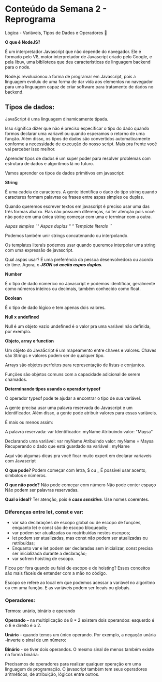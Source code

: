 # Conteúdo da Semana 2 - Reprograma

Lógica - Variáveis, Tipos de Dados e Operadores 🚀

**O que é NodeJS?**

É um interpretador Javascript que não depende do navegador. Ele é formado pelo V8, motor interpretador de Javascript criado pelo Google, e pela libuv, uma biblioteca que deu características de linguagem backend para o node.
  
Node.js revolucionou a forma de programar em Javascript, pois a linguagem evoluiu de uma forma de dar vida aos elementos no navegador para uma linguagem capaz de criar software para tratamento de dados no backend.
  

## Tipos de dados:

JavaScript é uma linguagem dinamicamente tipada.

Isso significa dizer que não é preciso especificar o tipo do dado quando formos declarar uma variavél ou quando esperamos o retorno de uma função. Além disso, os tipos de dados são convertidos automaticamente conforme a necessidade de execução do nosso script. Mais pra frente você vai perceber isso melhor.

Aprender tipos de dados é um super poder para resolver problemas com estrutura de dados e algoritmos lá no futuro.

Vamos aprender os tipos de dados primitivos em javascript:

 **String**

É uma cadeia de caracteres. A gente identifica o dado do tipo string quando caracteres formam palavras ou frases entre aspas simples ou duplas.

Quando queremos escrever textos em javascript é preciso usar uma das três formas abaixo. Elas não possuem diferenças, só ter atenção pois você não pode em uma única string começar com uma e terminar com a outra.

*Aspas simples ' '
Aspas duplas " "
Template literals ``*

Podemos também unir strings concatenando ou interpolando.  

Os templates literals podemos usar quando queremos interpolar uma string com uma expressão de javascript.
  
Qual aspas usar? É uma preferência da pessoa desenvolvedora ou acordo do time. Agora, o ***JSON só aceita aspas duplas.***

**Number**

É o tipo de dado númerico no Javascript e podemos identificar, geralmente como números inteiros ou decimais, também conhecido como float.

**Boolean**

É o tipo de dado lógico e tem apenas dois valores.

**Null x undefined**

Null é um objeto vazio undefined é o valor pra uma variável não definida, por exemplo.

**Objeto, array e function**

Um objeto do JavaScript é um mapeamento entre chaves e valores. Chaves são Strings e valores podem ser de qualquer tipo.

Arrays são objetos perfeitos para representação de listas e conjuntos.

Funções são objetos comuns com a capacidade adicional de serem chamados.

 **Determinando tipos usando o operador typeof**

O operador typeof pode te ajudar a encontrar o tipo de sua variável.

A gente precisa usar uma palavra reservada do Javascript e um identificador. Além disso, a gente pode atribuir valores para essas variáveis.

 É mais ou menos assim:

  A palavra reservada: var Identificador: myName Atribuindo valor: "Maysa"

Declarando uma variável: var myName Atribuindo valor: myName = Maysa Recuperando o dado que está guardado na variável : myName

 Aqui vão algumas dicas pra você ficar muito expert em declarar variaveis com Javascript
 
**O que pode?** Podem começar com letra, $ ou _ É possível usar acento, símbolos e números.

**O que não pode?** Não pode começar com número Não pode conter espaço Não podem ser palavras reservadas.

 **Qual o ideal?** Ter atenção, pois é ***case sensitive***. Use nomes coerentes.

  
### Diferenças entre let, const e var:

- var são declarações de escopo global ou de escopo de funções, enquanto let e const são de escopo bloqueado; 
- var podem ser   atualizadas ou reatribuídas nestes escopos;
- let podem ser atualizadas, mas const não podem ser atualizadas ou retribuídas; 
- Enquanto var e let podem ser declaradas sem inicializar, const precisa ser inicializada durante a 			     declaração; 
 - var sofrem hoisting de escopo.

Ficou por fora quando eu falei de escopo e de hoisting? Esses conceitos são mais fáceis de entender com a mão no código.

Escopo se refere ao local em que podemos acessar a variável no algoritmo ou em uma função. E as variáveis podem ser locais ou globais.

 ### Operadores:

Termos: unário, binário e operando

**Operando** – na multiplicação de 8 * 2 existem dois operandos: esquerdo é o 8 e direito é o 2.

 **Unário** - quando temos um único operando. Por exemplo, a negação unária -inverte o sinal de um número:

**Binário** - se tiver dois operandos. O mesmo sinal de menos também existe na forma binária:

Precisamos de operadores para realizar qualquer operação em uma linguagem de programação. O javascript também tem seus operadores aritméticos, de atribuição, lógicos entre outros.

